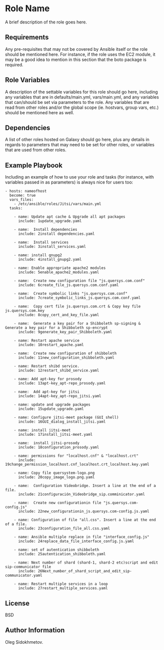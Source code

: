 Role Name
=========

A brief description of the role goes here.

Requirements
------------

Any pre-requisites that may not be covered by Ansible itself or the role should be mentioned here. For instance, if the role uses the EC2 module, it may be a good idea to mention in this section that the boto package is required.

Role Variables
--------------

A description of the settable variables for this role should go here, including any variables that are in defaults/main.yml, vars/main.yml, and any variables that can/should be set via parameters to the role. Any variables that are read from other roles and/or the global scope (ie. hostvars, group vars, etc.) should be mentioned here as well.

Dependencies
------------

A list of other roles hosted on Galaxy should go here, plus any details in regards to parameters that may need to be set for other roles, or variables that are used from other roles.

Example Playbook
----------------

Including an example of how to use your role and tasks (for instance, with variables passed in as parameters) is always nice for users too:
```
- hosts: nameofhost
  become: true
  vars_files:
    - /etc/ansible/roles/Jitsi/vars/main.yml
  tasks:

    - name: Update apt cache & Upgrade all apt packages
      include: 1update_upgrade.yaml

    - name:  Install dependencies
      include: 2install dependencies.yaml 

    - name:  Install services
      include: 3install_services.yaml 

    - name: install gnupg2
      include: 4install_gnupg2.yaml 

    - name: Enable appropriate apache2 modules
      include: 5enable_apache2_modules.yaml 

    - name:  Create new configuration file "js.quersys.com.conf"
      include: 6create_file_js.quersys.com.conf.yaml 

    - name:  Create symbolic links "js.quersys.com.conf"
      include: 7create_symbolic_links_js.quersys.com.conf.yaml 

    - name:  Copy cert file js.quersys.com.crt & Copy key file js.quersys.com.key
      include: 8copy_cert_and_key_file.yaml 

    - name:  Generate a key pair for a Shibboleth sp-signing & Generate a key pair for a Shibboleth sp-encrypt     
      include: 9generate_key_pair_Shibboleth.yaml 

    - name: Restart apache service
      include: 10restart_apache.yaml 

    - name:  Create new configuration of shibboleth
      include: 11new_configuration_shibboleth.yaml 

    - name: Restart shibd service.
      include: 12restart_shibd_service.yaml 
      
    - name: Add apt-key for prosody
      include: 13apt-key_apt-repo_prosody.yaml 
      
    - name:  Add apt-key for jitsi
      include: 14apt-key_apt-repo_jitsi.yaml 

    - name: update and upgrade packages
      include: 15update_upgrade.yaml 

    - name: Configure jitsi-meet package (GUI shell)
      include: 16GUI_dialog_install_jitsi.yaml 

    - name: install jitsi-meet
      include: 17install_jitsi-meet.yaml 

    - name:  install jitsi-prosody
      include: 18configuration_prosody.yaml 

    - name: permissions for "localhost.cnf" & "localhost.crt"
      include: 19change_permission_localhost.cnf_localhost.crt_localhost.key.yaml 

    - name: Copy file quersystem-logo.png
      include: 20copy_image_logo.png.yaml 

    - name:  Configuration Videobridge. Insert a line at the end of a file.
      include: 21configuración_Videobridge_sip.comminicator.yaml 

    - name:  Create new configurationin file "js.quersys.com-config.js"
      include: 22new_configurationin_js.quersys.com-config.js.yaml 

    - name: Configuration of file "all.css". Insert a line at the end of a file.
      include: 23configuration_file_all.css.yaml 

    - name: Ansible multiple replace in file "interface_config.js"
      include: 24replace_data_file_interface_config.js.yaml 

    - name: set of autentication shibboleth
      include: 25autentication_shibboleth.yaml 

    - name: Next number of shard (shard-1, shard-2 etc)script and edit sip-communicator file
      include: 26Next_number_of_shard_script_and_edit_sip-communicator.yaml

    - name: Restart multiple services in a loop
      include: 27restart_multiple_services.yaml 
```

License
-------

BSD

Author Information
------------------

Oleg Sidokhmetov.
